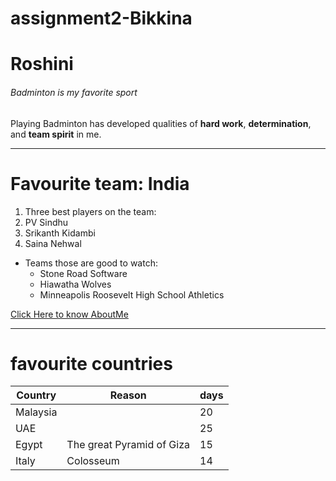 # assignment2-Bikkina
# Roshini
###### Badminton is my favorite sport
  Playing Badminton has developed qualities of **hard work**, **determination**, and **team spirit** in me.
  
  
  ------------------
  # Favourite team: India
  1. Three best players on the team:
   1. PV Sindhu
   2. Srikanth Kidambi
   3. Saina Nehwal

* Teams those are good to watch:
  * Stone Road Software
  * Hiawatha Wolves
  * Minneapolis Roosevelt High School Athletics


 [Click Here to know AboutMe](https://github.com/S559200/assignment2-Bikkina/blob/main/AboutMe.md)


---

# favourite countries

| **Country**  | **Reason** | **days** |
|------------- |------------|----------|
| Malaysia     |            | 20       |
| UAE          |            | 25         |
| Egypt        | The great Pyramid of Giza | 15|
| Italy        | Colosseum                 |  14 |


